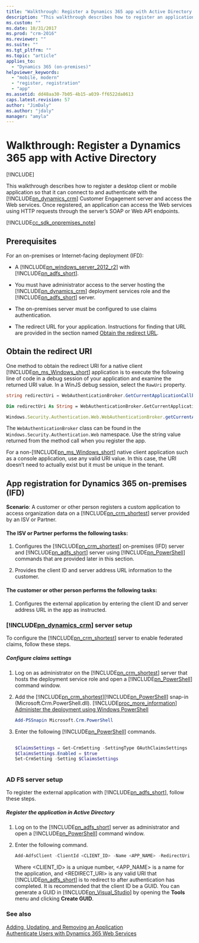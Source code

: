 ```yaml
---
title: "Walkthrough: Register a Dynamics 365 app with Active Directory (Developer Guide for Dynamics 365 Customer Engagement)| MicrosoftDocs"
description: "This walkthrough describes how to register an application with Azure Active Directory so that it can connect to the Dynamics 365 Customer Engagement server, authenticate using OAuth, and access the web services"
ms.custom: ""
ms.date: 10/31/2017
ms.prod: "crm-2016"
ms.reviewer: ""
ms.suite: ""
ms.tgt_pltfrm: ""
ms.topic: "article"
applies_to: 
  - "Dynamics 365 (on-premises)"
helpviewer_keywords: 
  - "mobile, modern"
  - "register, registration"
  - "app"
ms.assetid: dd48aa30-7b05-4b15-a039-ff6522da8613
caps.latest.revision: 57
author: "JimDaly"
ms.author: "jdaly"
manager: "amyla"
---
```

# Walkthrough: Register a Dynamics 365 app with Active Directory

[!INCLUDE[](../includes/cc_applies_to_update_9_0_0.md)]

This walkthrough describes how to register a desktop client or mobile application so that it can connect to and authenticate with the [!INCLUDE[pn_dynamics_crm](../includes/pn-dynamics-crm.md)] Customer Engagement server and access the Web services. Once registered, an application can access the Web services using HTTP requests through the server’s SOAP or Web API endpoints.  
  
[!INCLUDE[cc_sdk_onpremises_note](../includes/cc-sdk-onpremises-note.md)] 

## Prerequisites  
 For an on-premises or Internet-facing deployment (IFD):  
  
-   A [!INCLUDE[pn_windows_server_2012_r2](../includes/pn-windows-server-2012-r2.md)] with [!INCLUDE[pn_adfs_short](../includes/pn-adfs-short.md)].  
  
-   You must have administrator access to the server hosting the [!INCLUDE[pn_dynamics_crm](../includes/pn-dynamics-crm.md)] deployment services role and the [!INCLUDE[pn_adfs_short](../includes/pn-adfs-short.md)] server.  
  
-   The on-premises server must be configured to use claims authentication.  
  
-   The redirect URL for your application. Instructions for finding that URL are provided in the section named [Obtain the redirect URL](walkthrough-register-app-active-directory.md#bkmk_redirect).  
  
<a name="bkmk_redirect"></a>   
## Obtain the redirect URI  
 One method to obtain the redirect URI for a native client [!INCLUDE[pn_ms_Windows_short](../includes/pn-ms-windows-short.md)] application is to execute the following line of code in a debug session of your application and examine the returned URI value. In a WinJS debug session, select the `RawUri` property.  
  
```csharp  
string redirectUri = WebAuthenticationBroker.GetCurrentApplicationCallbackUri().ToString();  
```  
  
```vb  
Dim redirectUri As String = WebAuthenticationBroker.GetCurrentApplicationCallbackUri().ToString()  
```  
  
```javascript  
Windows.Security.Authentication.Web.WebAuthenticationBroker.getCurrentApplicationCallbackUri()  
```  
  
 The `WebAuthenticationBroker` class can be found in the `Windows.Security.Authentication.Web` namespace. Use the string value returned from the method call when you register the app. 
 
 <!--The C# line of code is shown in the topic [Sample: Windows 8 desktop modern OData app](sample-windows-8-desktop-modern-odata-app.md).  -->
  
 For a non-[!INCLUDE[pn_ms_Windows_short](../includes/pn-ms-windows-short.md)] native client application such as a console application, use any valid URI value. In this case, the URI doesn’t need to actually exist but it must be unique in the tenant.  
  
<a name="bkmk_ifd"></a>   
## App registration for Dynamics 365 on-premises (IFD)  
 **Scenario**: A customer or other person registers a custom application to access organization data on a [!INCLUDE[pn_crm_shortest](../includes/pn-crm-shortest.md)] server provided by an ISV or Partner.  
  
#### The ISV or Partner performs the following tasks:  
  
1.  Configures the [!INCLUDE[pn_crm_shortest](../includes/pn-crm-shortest.md)] on-premises (IFD) server and [!INCLUDE[pn_adfs_short](../includes/pn-adfs-short.md)] server using [!INCLUDE[pn_PowerShell](../includes/pn-powershell.md)] commands that are provided later in this section.  
  
2.  Provides the client ID and server address URL information to the customer.  
  
#### The customer or other person performs the following tasks:  
  
1.  Configures the external application by entering the client ID and server address URL in the app as instructed.  
  
### [!INCLUDE[pn_dynamics_crm](../includes/pn-dynamics-crm.md)] server setup  
 To configure the [!INCLUDE[pn_crm_shortest](../includes/pn-crm-shortest.md)] server to enable federated claims, follow these steps.  
  
##### Configure claims settings  
  
1.  Log on as administrator on the [!INCLUDE[pn_crm_shortest](../includes/pn-crm-shortest.md)] server that hosts the deployment service role and open a [!INCLUDE[pn_PowerShell](../includes/pn-powershell.md)] command window.  
  
2.  Add the [!INCLUDE[pn_crm_shortest](../includes/pn-crm-shortest.md)][!INCLUDE[pn_PowerShell](../includes/pn-powershell.md)] snap-in (Microsoft.Crm.PowerShell.dll). [!INCLUDE[proc_more_information](../includes/proc-more-information.md)] [Administer the deployment using Windows PowerShell](https://technet.microsoft.com/library/dn531202.aspx)  
  
    ```powershell  
    Add-PSSnapin Microsoft.Crm.PowerShell  
    ```  
  
3.  Enter the following [!INCLUDE[pn_PowerShell](../includes/pn-powershell.md)] commands.  
  
    ```powershell  
  
    $ClaimsSettings = Get-CrmSetting -SettingType OAuthClaimsSettings  
    $ClaimsSettings.Enabled = $true  
    Set-CrmSetting -Setting $ClaimsSettings  
  
    ```  
  
<a name="bkmk_adfs"></a>   
### AD FS server setup  
 To register the external application with [!INCLUDE[pn_adfs_short](../includes/pn-adfs-short.md)], follow these steps.  
  
##### Register the application in Active Directory  
  
1.  Log on to the [!INCLUDE[pn_adfs_short](../includes/pn-adfs-short.md)] server as administrator and open a [!INCLUDE[pn_PowerShell](../includes/pn-powershell.md)] command window.  
  
2.  Enter the following command.  
  
    ```powershell  
    Add-AdfsClient -ClientId <CLIENT_ID> -Name <APP_NAME> -RedirectUri <REDIRECT_URI>  
    ```  
  
     Where <CLIENT_ID> is a unique number, <APP_NAME> is a name for the application, and <REDIRECT_URI> is any valid URI that [!INCLUDE[pn_adfs_short](../includes/pn-adfs-short.md)] is to redirect to after authentication has completed. It is recommended that the client ID be a GUID. You can generate a GUID in [!INCLUDE[pn_Visual_Studio](../includes/pn-visual-studio.md)] by opening the **Tools** menu and clicking **Create GUID**.  
  
### See also  
 [Adding, Updating, and Removing an Application](https://msdn.microsoft.com/library/dn132599.aspx)   
 [Authenticate Users with Dynamics 365 Web Services](authenticate-users.md)
